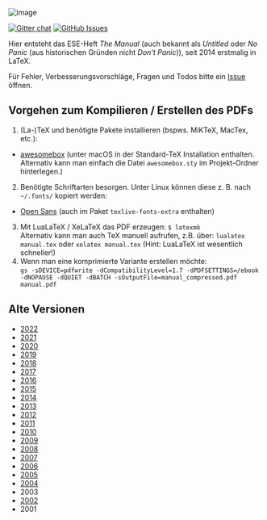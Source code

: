 ![image](https://i.imgur.com/F1xvalU.png)

[![Gitter chat](https://img.shields.io/badge/gitter-fsr%2Fnopanic-brightgreen.svg)](https://gitter.im/fsr/nopanic)
[![GitHub Issues](https://img.shields.io/github/issues/fsr/nopanic.svg)](https://github.com/fsr/nopanic/issues)

Hier entsteht das ESE-Heft *The Manual* (auch bekannt als *Untitled* oder *No Panic* (aus historischen Gründen nicht *Don't Panic*)), seit 2014 erstmalig in LaTeX.

Für Fehler, Verbesserungsvorschläge, Fragen und Todos bitte ein [Issue](https://github.com/fsr/nopanic/issues/new) öffnen.

## Vorgehen zum Kompilieren / Erstellen des PDFs


1. (La-)TeX und benötigte Pakete installieren (bspws. MiKTeX, MacTex, etc.):
  * [awesomebox](https://ctan.org/pkg/awesomebox) (unter macOS in der Standard-TeX Installation enthalten. Alternativ kann man einfach die Datei `awesomebox.sty` im Projekt-Ordner hinterlegen.)
2. Benötigte Schriftarten besorgen. Unter Linux können diese z. B. nach `~/.fonts/` kopiert werden:
  * [Open Sans](https://www.fontsquirrel.com/fonts/open-sans) (auch im Paket `texlive-fonts-extra` enthalten)
3. Mit LuaLaTeX / XeLaTeX das PDF erzeugen:
  `$ latexmk`  
  Alternativ kann man auch TeX manuell aufrufen, z.B. über:
  `lualatex manual.tex` oder `xelatex manual.tex` (Hint: LuaLaTeX ist wesentlich schneller!)
4. Wenn man eine komprimierte Variante erstellen möchte:  
  `gs -sDEVICE=pdfwrite -dCompatibilityLevel=1.7 -dPDFSETTINGS=/ebook -dNOPAUSE -dQUIET -dBATCH -sOutputFile=manual_compressed.pdf manual.pdf`


## Alte Versionen

- [2022](https://github.com/fsr/nopanic/releases/tag/v2022)
- [2021](https://github.com/fsr/nopanic/releases/tag/v2021)
- [2020](https://github.com/fsr/nopanic/releases/tag/v2020)
- [2019](https://github.com/fsr/nopanic/releases/tag/v2019)
- [2018](https://github.com/fsr/nopanic/releases/tag/v2018)
- [2017](https://github.com/fsr/nopanic/releases/tag/v2017)
- [2016](https://github.com/fsr/nopanic/releases/tag/v2016)
- [2015](https://github.com/fsr/nopanic/releases/tag/v2015)
- [2014](https://github.com/fsr/nopanic/releases/tag/v2014)
- [2013](http://users.ifsr.de/~koeltzsch/nopanic/nopanic2013.pdf)
- [2012](http://users.ifsr.de/~koeltzsch/nopanic/nopanic2012.pdf)
- [2011](http://users.ifsr.de/~koeltzsch/nopanic/nopanic2011.pdf)
- [2010](http://users.ifsr.de/~koeltzsch/nopanic/nopanic2010.pdf)
- [2009](http://users.ifsr.de/~koeltzsch/nopanic/nopanic2009.pdf)
- [2008](http://users.ifsr.de/~koeltzsch/nopanic/nopanic2008.pdf)
- [2007](http://users.ifsr.de/~koeltzsch/nopanic/nopanic2007.pdf)
- [2006](http://users.ifsr.de/~koeltzsch/nopanic/nopanic2006.pdf)
- [2005](http://users.ifsr.de/~koeltzsch/nopanic/nopanic2005.pdf)
- [2004](http://users.ifsr.de/~koeltzsch/nopanic/nopanic2004.pdf)
- 2003
- [2002](http://users.ifsr.de/~koeltzsch/nopanic/nopanic2002.pdf)
- 2001
